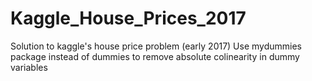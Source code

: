 # Kaggle_House_Prices_2017
Solution to kaggle's house price problem (early 2017)
Use mydummies package instead of dummies to remove absolute colinearity in dummy variables
